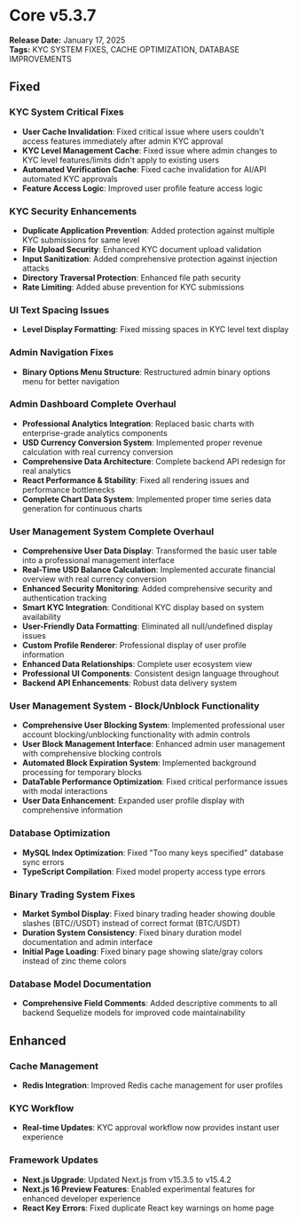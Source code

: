 # Core v5.3.7
**Release Date:** January 17, 2025  
**Tags:** KYC SYSTEM FIXES, CACHE OPTIMIZATION, DATABASE IMPROVEMENTS

## Fixed

### KYC System Critical Fixes
- **User Cache Invalidation**: Fixed critical issue where users couldn't access features immediately after admin KYC approval
- **KYC Level Management Cache**: Fixed issue where admin changes to KYC level features/limits didn't apply to existing users
- **Automated Verification Cache**: Fixed cache invalidation for AI/API automated KYC approvals
- **Feature Access Logic**: Improved user profile feature access logic

### KYC Security Enhancements
- **Duplicate Application Prevention**: Added protection against multiple KYC submissions for same level
- **File Upload Security**: Enhanced KYC document upload validation
- **Input Sanitization**: Added comprehensive protection against injection attacks
- **Directory Traversal Protection**: Enhanced file path security
- **Rate Limiting**: Added abuse prevention for KYC submissions

### UI Text Spacing Issues
- **Level Display Formatting**: Fixed missing spaces in KYC level text display

### Admin Navigation Fixes
- **Binary Options Menu Structure**: Restructured admin binary options menu for better navigation

### Admin Dashboard Complete Overhaul
- **Professional Analytics Integration**: Replaced basic charts with enterprise-grade analytics components
- **USD Currency Conversion System**: Implemented proper revenue calculation with real currency conversion
- **Comprehensive Data Architecture**: Complete backend API redesign for real analytics
- **React Performance & Stability**: Fixed all rendering issues and performance bottlenecks
- **Complete Chart Data System**: Implemented proper time series data generation for continuous charts

### User Management System Complete Overhaul
- **Comprehensive User Data Display**: Transformed the basic user table into a professional management interface
- **Real-Time USD Balance Calculation**: Implemented accurate financial overview with real currency conversion
- **Enhanced Security Monitoring**: Added comprehensive security and authentication tracking
- **Smart KYC Integration**: Conditional KYC display based on system availability
- **User-Friendly Data Formatting**: Eliminated all null/undefined display issues
- **Custom Profile Renderer**: Professional display of user profile information
- **Enhanced Data Relationships**: Complete user ecosystem view
- **Professional UI Components**: Consistent design language throughout
- **Backend API Enhancements**: Robust data delivery system

### User Management System - Block/Unblock Functionality
- **Comprehensive User Blocking System**: Implemented professional user account blocking/unblocking functionality with admin controls
- **User Block Management Interface**: Enhanced admin user management with comprehensive blocking controls
- **Automated Block Expiration System**: Implemented background processing for temporary blocks
- **DataTable Performance Optimization**: Fixed critical performance issues with modal interactions
- **User Data Enhancement**: Expanded user profile display with comprehensive information

### Database Optimization
- **MySQL Index Optimization**: Fixed "Too many keys specified" database sync errors
- **TypeScript Compilation**: Fixed model property access type errors

### Binary Trading System Fixes
- **Market Symbol Display**: Fixed binary trading header showing double slashes (BTC//USDT) instead of correct format (BTC/USDT)
- **Duration System Consistency**: Fixed binary duration model documentation and admin interface
- **Initial Page Loading**: Fixed binary page showing slate/gray colors instead of zinc theme colors

### Database Model Documentation
- **Comprehensive Field Comments**: Added descriptive comments to all backend Sequelize models for improved code maintainability

## Enhanced

### Cache Management
- **Redis Integration**: Improved Redis cache management for user profiles

### KYC Workflow
- **Real-time Updates**: KYC approval workflow now provides instant user experience

### Framework Updates
- **Next.js Upgrade**: Updated Next.js from v15.3.5 to v15.4.2
- **Next.js 16 Preview Features**: Enabled experimental features for enhanced developer experience
- **React Key Errors**: Fixed duplicate React key warnings on home page